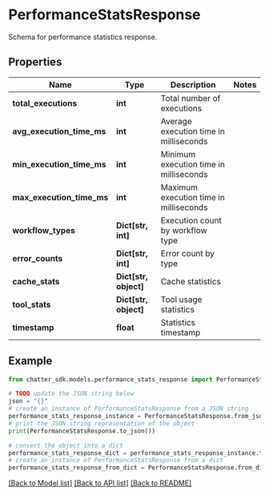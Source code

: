 # PerformanceStatsResponse

Schema for performance statistics response.

## Properties

Name | Type | Description | Notes
------------ | ------------- | ------------- | -------------
**total_executions** | **int** | Total number of executions | 
**avg_execution_time_ms** | **int** | Average execution time in milliseconds | 
**min_execution_time_ms** | **int** | Minimum execution time in milliseconds | 
**max_execution_time_ms** | **int** | Maximum execution time in milliseconds | 
**workflow_types** | **Dict[str, int]** | Execution count by workflow type | 
**error_counts** | **Dict[str, int]** | Error count by type | 
**cache_stats** | **Dict[str, object]** | Cache statistics | 
**tool_stats** | **Dict[str, object]** | Tool usage statistics | 
**timestamp** | **float** | Statistics timestamp | 

## Example

```python
from chatter_sdk.models.performance_stats_response import PerformanceStatsResponse

# TODO update the JSON string below
json = "{}"
# create an instance of PerformanceStatsResponse from a JSON string
performance_stats_response_instance = PerformanceStatsResponse.from_json(json)
# print the JSON string representation of the object
print(PerformanceStatsResponse.to_json())

# convert the object into a dict
performance_stats_response_dict = performance_stats_response_instance.to_dict()
# create an instance of PerformanceStatsResponse from a dict
performance_stats_response_from_dict = PerformanceStatsResponse.from_dict(performance_stats_response_dict)
```
[[Back to Model list]](../README.md#documentation-for-models) [[Back to API list]](../README.md#documentation-for-api-endpoints) [[Back to README]](../README.md)


